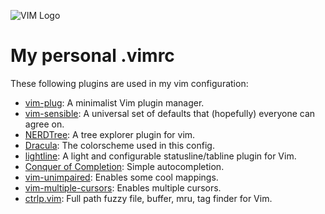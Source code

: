 ![VIM Logo](https://s3.amazonaws.com/hackdesign/tools/app_images/000/000/051/icon_small/vim-logo-en.png?1391303578)

# My personal .vimrc

These following plugins are used in my vim configuration:
* <a href="https://github.com/junegunn/vim-plug">vim-plug</a>: A minimalist Vim plugin manager.
* <a href="https://github.com/tpope/vim-sensible">vim-sensible</a>: A universal set of defaults that (hopefully) everyone can agree on.
* <a href="https://github.com/scrooloose/nerdtree">NERDTree</a>: A tree explorer plugin for vim.
* <a href="https://draculatheme.com/vim ">Dracula</a>: The colorscheme used in this config.
* <a href="https://github.com/itchyny/lightline.vim">lightline</a>: A light and configurable statusline/tabline plugin for Vim.
* <a href="https://github.com/neoclide/coc.nvim">Conquer of Completion</a>: Simple autocompletion.
* <a href="https://github.com/tpope/vim-unimpaired">vim-unimpaired</a>: Enables some cool mappings.
* <a href="https://github.com/terryma/vim-multiple-cursors">vim-multiple-cursors</a>: Enables multiple cursors.
* <a href="https://github.com/ctrlpvim/ctrlp.vim">ctrlp.vim</a>: Full path fuzzy file, buffer, mru, tag finder for Vim.
